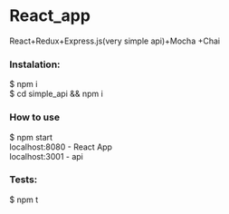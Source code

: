 # React_app
React+Redux+Express.js(very simple api)+Mocha +Chai

<h3>Instalation:</h3>

$ npm i <br />
$ cd simple_api && npm i  <br />

<h3>How to use</h3>

$ npm start <br />
localhost:8080 - React App<br />
localhost:3001 - api<br />


<h3>Tests:</h3>
$ npm t
